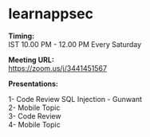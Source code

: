 # learnappsec

<b> Timing: </b> <br>
IST 10.00 PM - 12.00 PM Every Saturday

<b> Meeting URL: </b><br>
https://zoom.us/j/3441451567

<b> Presentations:</b><br>

1- Code Review SQL Injection - Gunwant <br>
2- Mobile Topic <br>
3- Code Review <br>
4- Mobile Topic <br>
